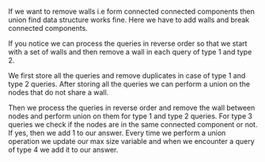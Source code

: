 If we want to remove walls i.e form connected connected components then union find data structure works fine. Here we have to add walls and break connected components.

If you notice we can process the queries in reverse order so that we start with a set of walls and then remove a wall in each query of type 1 and type 2.

We first store all the queries and remove duplicates in case of type 1 and type 2 queries. After storing all the queries we can perform a union on the nodes that do not share a wall.

Then we process the queries in reverse order and remove the wall between nodes and perform union on them for type 1 and type 2 queries. For type 3 queries we check if the nodes are in the same connected component or not. If yes, then we add 1 to our answer. Every time we perform a union operation we update our max size variable and when we encounter a query of type 4 we add it to our answer.